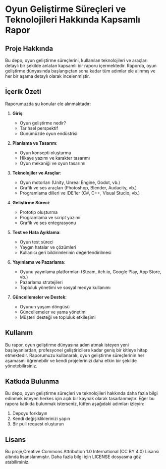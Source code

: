 # Oyun Geliştirme Süreçleri ve Teknolojileri Hakkında Kapsamlı Rapor

## Proje Hakkında

Bu depo, oyun geliştirme süreçlerini, kullanılan teknolojileri ve araçları detaylı bir şekilde anlatan kapsamlı bir raporu içermektedir. Raporda, oyun geliştirme dünyasında başlangıçtan sona kadar tüm adımlar ele alınmış ve her bir aşama detaylı olarak incelenmiştir.

## İçerik Özeti

Raporumuzda şu konular ele alınmaktadır:

1. **Giriş**:
   - Oyun geliştirme nedir?
   - Tarihsel perspektif
   - Günümüzde oyun endüstrisi

2. **Planlama ve Tasarım**:
   - Oyun konsepti oluşturma
   - Hikaye yazımı ve karakter tasarımı
   - Oyun mekaniği ve oyun tasarımı

3. **Teknolojiler ve Araçlar**:
   - Oyun motorları (Unity, Unreal Engine, Godot, vb.)
   - Grafik ve ses araçları (Photoshop, Blender, Audacity, vb.)
   - Programlama dilleri ve IDE'ler (C#, C++, Visual Studio, vb.)

4. **Geliştirme Süreci**:
   - Prototip oluşturma
   - Programlama ve script yazımı
   - Grafik ve ses entegrasyonu

5. **Test ve Hata Ayıklama**:
   - Oyun test süreci
   - Yaygın hatalar ve çözümleri
   - Kullanıcı geri bildirimlerinin değerlendirilmesi

6. **Yayınlama ve Pazarlama**:
   - Oyunu yayınlama platformları (Steam, itch.io, Google Play, App Store, vb.)
   - Pazarlama stratejileri
   - Topluluk yönetimi ve sosyal medya kullanımı

7. **Güncellemeler ve Destek**:
   - Oyunun yaşam döngüsü
   - Güncellemeler ve yama yönetimi
   - Müşteri desteği ve topluluk etkileşimi

## Kullanım

Bu rapor, oyun geliştirme dünyasına adım atmak isteyen yeni başlayanlardan, profesyonel geliştiricilere kadar geniş bir kitleye hitap etmektedir. Raporumuzu kullanarak, oyun geliştirme süreçlerinin her aşamasını öğrenebilir ve kendi projelerinizi daha etkin bir şekilde yönetebilirsiniz.

## Katkıda Bulunma

Bu depo, oyun geliştirme süreçleri ve teknolojileri hakkında daha fazla bilgi edinmek isteyen herkes için açık bir kaynak olarak tasarlanmıştır. Eğer bu rapora katkıda bulunmak isterseniz, lütfen aşağıdaki adımları izleyin:

1. Depoyu forklayın
2. Kendi değişikliklerinizi yapın
3. Bir pull request oluşturun

## Lisans

Bu proje,Creative Commons Attribution 1.0 International (CC BY 4.0) Lisansı altında lisanslanmıştır. Daha fazla bilgi için LICENSE dosyasına göz atabilirsiniz.
